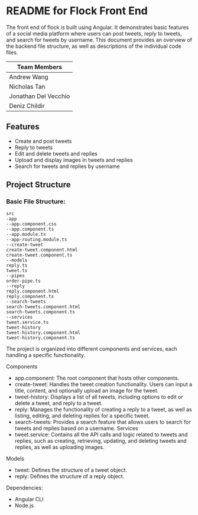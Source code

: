 # README for Flock Front End

The front end of flock is built using Angular. It demonstrates basic features of a social media platform where users can post tweets, reply to tweets, and search for tweets by username. This document provides an overview of the backend file structure, as well as descriptions of the individual code files.

|Team Members| 
|----------------|
|Andrew Wang|
|Nicholas Tan|
|Jonathan Del Vecchio|
|Deniz Childir|

## Features
- Create and post tweets
- Reply to tweets
- Edit and delete tweets and replies
- Upload and display images in tweets and replies
- Search for tweets and replies by username

## Project Structure

### Basic File Structure:
    src
    -app
    --app.component.css
    --app.component.ts
    --app.module.ts
    --app-routing.module.ts
    --create-tweet
    create-tweet.component.html
    create-tweet.component.ts
    --models
    reply.ts
    tweet.ts
    --pipes
    order-pipe.ts
    --reply
    reply.component.html
    reply.component.ts
    --search-tweets
    search-tweets.component.html
    search-tweets.component.ts
    --services
    tweet.service.ts
    tweet-history
    tweet-history.component.html
    tweet-history.component.ts


The project is organized into different components and services, each handling a specific functionality.

Components
- app.component: The root component that hosts other components.
- create-tweet: Handles the tweet creation functionality. Users can input a title, content, and optionally upload an image for the tweet.
- tweet-history: Displays a list of all tweets, including options to edit or delete a tweet, and reply to a tweet.
- reply: Manages the functionality of creating a reply to a tweet, as well as listing, editing, and deleting replies for a specific tweet.
- search-tweets: Provides a search feature that allows users to search for tweets and replies based on a username.
Services
- tweet.service: Contains all the API calls and logic related to tweets and replies, such as creating, retrieving, updating, and deleting tweets and replies, as well as uploading images.

Models
- tweet: Defines the structure of a tweet object.
- reply: Defines the structure of a reply object.

Dependencies:
- Angular CLI
- Node.js
